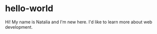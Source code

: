# hello-world

Hi!
My name is Natalia and I'm new here. I'd like to learn more about web development.
